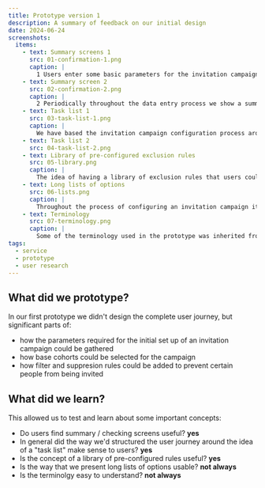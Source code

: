 ```yaml
---
title: Prototype version 1
description: A summary of feedback on our initial design
date: 2024-06-24
screenshots:
  items:
    - text: Summary screens 1
      src: 01-confirmation-1.png
      caption: |
        1 Users enter some basic parameters for the invitation campaign
    - text: Summary screen 2
      src: 02-confirmation-2.png
      caption: |
        2 Periodically throughout the data entry process we show a summary screen for users to check they've entered details correctly. The feedback we gathered about this was very positive with users commenting it is "Good to have a summary to make sure you've done everything" 
    - text: Task list 1
      src: 03-task-list-1.png
      caption: |
        We have based the invitation campaign configuration process around a modified "task list" type component. This allows us to break down the overall task into smaller sub tasks. This seemed to fit with the users mental model and the concept worked well. 
    - text: Task list 2
      src: 04-task-list-2.png
    - text: Library of pre-configured exclusion rules
      src: 05-library.png
      caption: |
        The idea of having a library of exclusion rules that users could pick from was very well recieved. This is similar to how users work now, in that they have documented some common rules on Confluence which they can copy and paste. They saw opportunities for this new service to improve on that process by allowing common rules to be specified per campaign type (e.g. Covid, MMR, etc.) There was less confidence about the concept of a "commonly used" section. User weren't certain how this would be populated, whether it was different per user, per campaign type, or some other combination. It wasn't clear that this idea would make it easier to find the right selections over a sensibly ordered and well structured list.
    - text: Long lists of options
      src: 06-lists.png
      caption: |
        Throughout the process of configuring an invitation campaign it is necessary to make selections from lists, sometimes with many options. A number of concepts were present in the prototype for grouping options: recently added, commonly used and grouping by type. The research indicated that the idea of breaking up long lists into sections is better than just having very long lists, but there was less confidence in the ideas of recently added and commonly used, with users unsure how these sections would be populated and how useful they would be in practice. Grouping by type (e.g. age filters, location filters) was better understood by users but we have work to do to make sure we have the right groups for the different types of data. "Recently added - Don't really know what that means", "grouping by immunosuppressed, at risk and age based would be useful"
    - text: Terminology
      src: 07-terminology.png
      caption: |
        Some of the terminology used in the prototype was inherited from technical documents. Users didn't always have a strong understanding of what certain terms meant, "iteration" being a good example: "not sure it's understood by a lot of people", "Not sure about the word iteration - not sure people will understand what we're talking about", "not clear at all".
tags:
  - service
  - prototype
  - user research
---
```


## What did we prototype?
In our first prototype we didn't design the complete user journey, but significant parts of:

- how the parameters required for the initial set up of an invitation campaign could be gathered
- how base cohorts could be selected for the campaign
- how filter and suppresion rules could be added to prevent certain people from being invited

## What did we learn?
This allowed us to test and learn about some important concepts:

- Do users find summary / checking screens useful? **yes**
- In general did the way we'd structured the user journey around the idea of a "task list" make sense to users? **yes**
- Is the concept of a library of pre-configured rules useful? **yes**
- Is the way that we present long lists of options usable? **not always**
- Is the terminolgy easy to understand? **not always**
